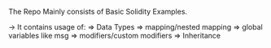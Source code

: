 The Repo Mainly consists of Basic Solidity Examples.

-> It contains usage of:
=> Data Types
=> mapping/nested mapping
=> global variables like msg
=> modifiers/custom modifiers
=> Inheritance
